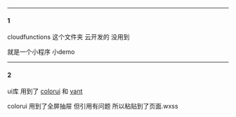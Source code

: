 
----
#### 1
cloudfunctions 这个文件夹 云开发的 没用到

就是一个小程序 小demo

----
#### 2
ui库 用到了 [colorui](https://github.com/zZ675079530/ColorUI) 和 [vant](https://youzan.github.io/vant-weapp/#/intro)

colorui 用到了全屏抽屉 但引用有问题 所以粘贴到了页面.wxss

